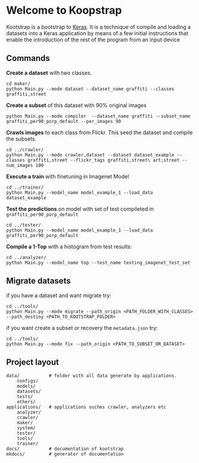 # Welcome to Koopstrap

Kootstrap is a bootstrap to [Keras](http://keras.io). It is a technique of compile and loading a datasets into a Keras application by means of a few initial instructions that enable the introduction of the rest of the program from an input device

## Commands 

**Create a dataset** with two classes.

    cd maker/
    python Main.py --mode dataset --dataset_name graffiti --classes graffiti,street
    
    
**Create a subset** of this dataset with 90% original images
    
    python Main.py --mode compiler  --dataset_name graffiti --subset_name graffiti_per90_porp_default --per_images 90

**Crawls images** to each class from Flickr. This seed the dataset and compile the subsets.
    
    cd ../crawler/
    python Main.py --mode crawler,dataset --dataset dataset_example --classes graffiti,street --flickr_tags graffiti,street\ art;street --num_images 100
    
**Execute a train** with finetuning in Imagenet Model

    cd ../trainer/
    python Main.py --model_name model_example_1 --load_data dataset_example
    
**Test the predictions** on model with set of test compileted in `graffiti_per90_porp_default`

    cd ../tester/
    python Main.py --model_name model_example_1 --load_data graffiti_per90_porp_default

**Compile a 1-Top** with a histogram from test results:

	cd ../analyzer/
	python Main.py --model_name top --test_name testing_imagenet_test_set

## Migrate datasets

if you have a dataset and want migrate try:

	cd ../tools/
	python Main.py --mode migrate --path_origin <PATH_FOLDER_WITH_CLASSES> --path_destiny <PATH_TO_KOOTSTRAP_FOLDER> 
	
if you want create a subset or recovery the `metadata.json` try:

	cd ../tools/
	python Main.py --mode fix --path_origin <PATH_TO_SUBSET_OR_DATASET>

## Project layout

    data/           # folder with all data generate by applications.
        configs/
        models/
        datasets/
        tests/
        others/
    applications/   # applications suches crawler, analyzers etc
        analyzer/
        crawler/
        maker/
        system/
        tester/
        tools/
        trainer/
    docs/           # documentation of kootstrap
    mkdocs/         # generator of documentation
